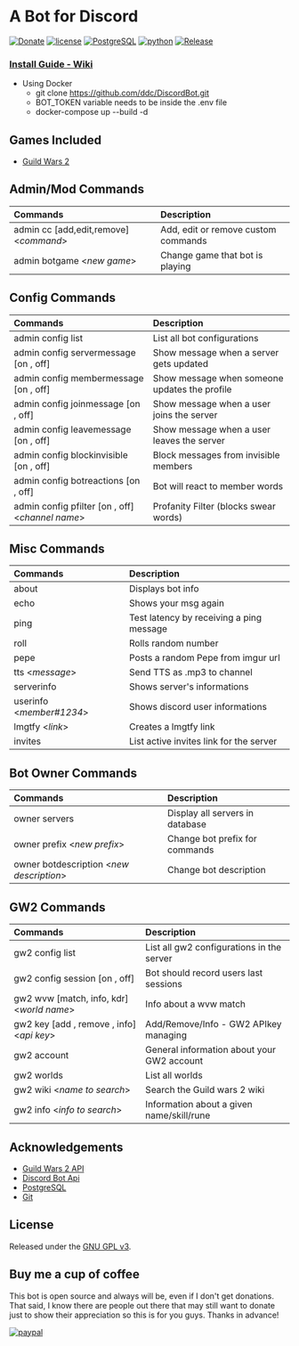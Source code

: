 # A Bot for Discord

[![Donate](https://img.shields.io/badge/Donate-PayPal-brightgreen.svg?style=plastic)](https://www.paypal.com/cgi-bin/webscr?cmd=_s-xclick&hosted_button_id=38E66BHC4623Y)
[![license](https://img.shields.io/github/license/ddc/DiscordBot.svg?style=plastic)](https://github.com/ddc/DiscordBot/blob/master/LICENSE) 
[![PostgreSQL](https://img.shields.io/badge/PostgreSQL-13-yellow.svg?style=plastic)](https://www.postgresql.org)
[![python](https://img.shields.io/badge/python-3.12-lightgrey.svg?style=plastic)](https://www.python.org/downloads/release)
[![Release](https://img.shields.io/github/release/ddc/DiscordBot.svg?style=plastic)](https://github.com/ddc/DiscordBot/releases/latest)

<!--
### [Invitation Link](https://discordapp.com/api/oauth2/authorize?client_id=427992048088383518&permissions=8&scope=bot)
+ Use the link bellow to invite this bot into your server, or install your own using the install guide
    + [Invitation Link](https://discordapp.com/api/oauth2/authorize?client_id=427992048088383518&permissions=8&scope=bot)
-->

### [Install Guide - Wiki](https://ddc.github.io/DiscordBot)
+ Using Docker
    + git clone https://github.com/ddc/DiscordBot.git
    + BOT_TOKEN variable needs to be inside the .env file
    + docker-compose up --build -d

## Games Included
+ [Guild Wars 2](https://www.guildwars2.com)


## Admin/Mod Commands
| Commands                               | Description                         |
|:---------------------------------------|:------------------------------------|
| admin cc [add,edit,remove] <_command_> | Add, edit or remove custom commands |
| admin botgame <_new game_>             | Change game that bot is playing     |

## Config Commands
| Commands                                         | Description                                   |
|:-------------------------------------------------|:----------------------------------------------|
| admin config list                                | List all bot configurations                   |
| admin config servermessage   [on , off]          | Show message when a server gets updated       |
| admin config membermessage   [on , off]          | Show message when someone updates the profile |
| admin config joinmessage     [on , off]          | Show message when a user joins the server	    |
| admin config leavemessage    [on , off]          | Show message when a user leaves the server    |
| admin config blockinvisible  [on , off]          | Block messages from invisible members         |
| admin config botreactions    [on , off]          | Bot will react to member words                |
| admin config pfilter [on , off]	<_channel name_> | Profanity Filter (blocks swear words)         |

## Misc Commands
| Commands                 | Description                              |
|:-------------------------|:-----------------------------------------|
| about                    | Displays bot info                        |
| echo                     | Shows your msg again                     |
| ping                     | Test latency by receiving a ping message |
| roll                     | Rolls random number                      |
| pepe                     | Posts a random Pepe from imgur url       |
| tts <_message_>          | Send TTS as .mp3 to channel              |
| serverinfo               | Shows server's informations              |
| userinfo <_member#1234_> | Shows discord user informations          |
| lmgtfy <_link_>          | Creates a lmgtfy link	                   |
| invites                  | List active invites link for the server  |

## Bot Owner Commands
| Commands                                  | Description                     |
|:------------------------------------------|:--------------------------------|
| owner servers                             | Display all servers in database |
| owner prefix <_new prefix_>               | Change bot prefix for commands  |
| owner botdescription <_new description_>	 | Change bot description          |

## GW2 Commands
| Commands                                  | Description                                |
|:------------------------------------------|:-------------------------------------------|
| gw2 config list                           | List all gw2 configurations in the server  |
| gw2 config session [on , off]             | Bot should record users last sessions      |
| gw2 wvw [match, info, kdr] <_world name_> | Info about a wvw match                     |
| gw2 key [add , remove , info] <_api key_> | Add/Remove/Info - GW2 APIkey managing      |
| gw2 account                               | General information about your GW2 account |
| gw2 worlds                                | List all worlds                            |
| gw2 wiki <_name to search_>               | Search the Guild wars 2 wiki               |
| gw2 info <_info to search_>               | Information about a given name/skill/rune  |


## Acknowledgements
+ [Guild Wars 2 API](https://wiki.guildwars2.com/wiki/API:2)
+ [Discord Bot Api](https://discordapp.com/developers/applications/me)
+ [PostgreSQL](https://www.postgresql.org)
+ [Git](https://git-scm.com/download)


## License
Released under the [GNU GPL v3](LICENSE).


## Buy me a cup of coffee
This bot is open source and always will be, even if I don't get donations. That said, I know there are people out there that may still want to donate just to show their appreciation so this is for you guys. Thanks in advance!

[![paypal](https://www.paypalobjects.com/en_US/i/btn/btn_donate_SM.gif)](https://www.paypal.com/cgi-bin/webscr?cmd=_s-xclick&hosted_button_id=38E66BHC4623Y)
